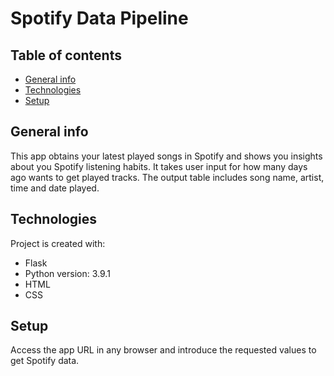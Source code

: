 # Spotify Data Pipeline

## Table of contents
* [General info](#general-info)
* [Technologies](#technologies)
* [Setup](#setup)

## General info
This app obtains your latest played songs in Spotify and shows you insights about you Spotify listening habits. It takes user input for how many days ago wants to get played tracks. The output table includes song name, artist, time and date played. 
	
## Technologies
Project is created with:
* Flask
* Python version: 3.9.1
* HTML 
* CSS

## Setup
Access the app URL in any browser and introduce the requested values to get Spotify data.
